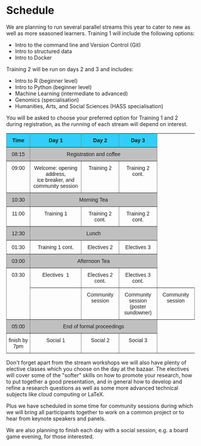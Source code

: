 # Schedule

We are planning to run several parallel streams this year to cater to new as well as more seasoned learners. 
Training 1 will include the following options:
* Intro to the command line and Version Control (Git)
* Intro to structured data
* Intro to Docker

Training 2 will be run on days 2 and 3 and includes:

* Intro to R (beginner level)
* Intro to Python (beginner level)
* Machine Learning (intermediate to advanced)
* Genomics (specialisation)
* Humanities, Arts, and Social Sciences (HASS specialisation)

You will be asked to choose your preferred option for Training 1 and 2 during registration, as the running of each stream will depend on interest.

<style type="text/css">
.tg  {border-collapse:collapse;border-spacing:0; width: 100%;}
.tg td{font-family:Arial, sans-serif;font-size:14px;padding:10px 5px;border-style:solid;border-width:1px;overflow:hidden;word-break:normal;border-color:black;}
.tg th{font-family:Arial, sans-serif;font-size:14px;font-weight:normal;padding:10px 5px;border-style:solid;border-width:1px;overflow:hidden;word-break:normal;border-color:black;}
.tg .tg-34fe{background-color:#c0c0c0;border-color:inherit;text-align:center;vertical-align:top}
.tg .tg-lvop{font-weight:bold;background-color:#34cdf9;border-color:inherit;text-align:center;vertical-align:top}
.tg .tg-c3ow{border-color:inherit;text-align:center;vertical-align:top}
</style>
<table class="tg">
  <tr>
    <th class="tg-lvop">Time</th>
    <th class="tg-lvop">Day 1</th>
    <th class="tg-lvop">Day 2</th>
    <th class="tg-lvop">Day 3</th>
  </tr>
  <tr>
    <td class="tg-34fe">08:15</td>
    <td class="tg-34fe" colspan="3">Registration and coffee</td>
  </tr>
  <tr>
    <td class="tg-c3ow">09:00</td>
    <td class="tg-c3ow">Welcome: opening address, <br/>
     ice breaker, and community session</td>
    <td class="tg-c3ow">Training 2</td>
    <td class="tg-c3ow">Training 2 cont.</td>
  </tr>
  <tr>
    <td class="tg-34fe">10:30</td>
    <td class="tg-34fe" colspan="3">Morning Tea</td>
  </tr>
  <tr>
    <td class="tg-c3ow">11:00</td>
    <td class="tg-c3ow">Training 1</td>
    <td class="tg-c3ow">Training 2 cont.</td>
    <td class="tg-c3ow">Training 2 cont.</td>
  </tr>
  <tr>
    <td class="tg-34fe">12:30</td>
    <td class="tg-34fe" colspan="3">Lunch</td>
  </tr>
  <tr>
    <td class="tg-c3ow">01:30</td>
    <td class="tg-c3ow">Training 1 cont.</td>
    <td class="tg-c3ow">Electives 2</td>
    <td class="tg-c3ow">Electives 3</td>
  </tr>
  <tr>
    <td class="tg-34fe">03:00</td>
    <td class="tg-34fe" colspan="3">Afternoon Tea</td>
  </tr>
  <tr>
    <td class="tg-c3ow" rowspan="2">03:30</td>
    <td class="tg-c3ow">Electives&nbsp;&nbsp;1</td>
    <td class="tg-c3ow">Electives 2 cont.</td>
    <td class="tg-c3ow">Electives 3 cont.</td>
  </tr>
  <tr>
    <td class="tg-c3ow"></td>
    <td class="tg-c3ow">Community session</td>
    <td class="tg-c3ow">Community session <br/>
    (poster sundowner)</td>
    <td class="tg-c3ow">Community session</td>
  </tr>
  <tr>
    <td class="tg-34fe">05:00</td>
    <td class="tg-34fe" colspan="3">End of formal proceedings</td>
  </tr>
  <tr>
    <td class="tg-c3ow">finish by 7pm</td>
    <td class="tg-c3ow">Social 1</td>
    <td class="tg-c3ow">Social 2</td>
    <td class="tg-c3ow">Social 3</td>
  </tr>
</table>


Don't forget apart from the stream workshops we will also have plenty of elective classes which you choose on the day at the bazaar. The electives will cover some of the "softer" skills on how to promote your research, how to put together a good presentation, and in general how to develop and refine a research questions as well as some more advanced technical subjects like cloud computing or LaTeX.

Plus we have scheduled in some time for community sessions during which we will bring all participants together to work on a common project or to hear from keynote speakers and panels.

We are also planning to finish each day with a social session, e.g. a board game evening, for those interested. 


